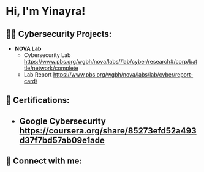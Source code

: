 <h1>Hi, I'm Yinayra! 

<h2>👨‍💻 Cybersecurity Projects:</h2>

- <b>NOVA Lab</b>
  - Cybersecurity Lab https://www.pbs.org/wgbh/nova/labs//lab/cyber/research#/corp/battle/network/complete
  - Lab Report https://www.pbs.org/wgbh/nova/labs/lab/cyber/report-card/
 
<h2>📄 Certifications: <h2>

- <b> Google Cybersecurity</b> https://coursera.org/share/85273efd52a493d37f7bd57ab09e1ade

<h2> 🤳 Connect with me:</h2>

